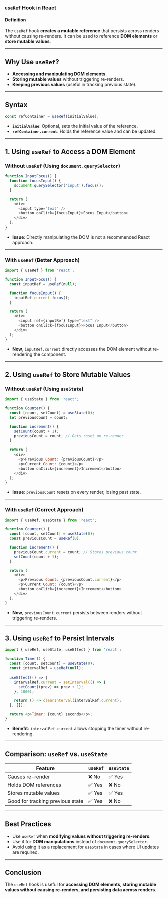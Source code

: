 ### **`useRef` Hook in React**  

#### **Definition**  
The `useRef` hook **creates a mutable reference** that persists across renders without causing re-renders. It can be used to reference **DOM elements** or **store mutable values**.  

---

## **Why Use `useRef`?**  
- **Accessing and manipulating DOM elements**.  
- **Storing mutable values** without triggering re-renders.  
- **Keeping previous values** (useful in tracking previous state).  

---

## **Syntax**  
```javascript
const refContainer = useRef(initialValue);
```
- **`initialValue`**: Optional, sets the initial value of the reference.  
- **`refContainer.current`**: Holds the reference value and can be updated.  

---

## **1. Using `useRef` to Access a DOM Element**  
### **Without `useRef` (Using `document.querySelector`)**  
```javascript
function InputFocus() {
  function focusInput() {
    document.querySelector('input').focus();
  }

  return (
    <div>
      <input type="text" />
      <button onClick={focusInput}>Focus Input</button>
    </div>
  );
}
```
- **Issue**: Directly manipulating the DOM is not a recommended React approach.  

---

### **With `useRef` (Better Approach)**  
```javascript
import { useRef } from 'react';

function InputFocus() {
  const inputRef = useRef(null);

  function focusInput() {
    inputRef.current.focus();
  }

  return (
    <div>
      <input ref={inputRef} type="text" />
      <button onClick={focusInput}>Focus Input</button>
    </div>
  );
}
```
- **Now**, `inputRef.current` directly accesses the DOM element without re-rendering the component.  

---

## **2. Using `useRef` to Store Mutable Values**  
### **Without `useRef` (Using `useState`)**  
```javascript
import { useState } from 'react';

function Counter() {
  const [count, setCount] = useState(0);
  let previousCount = count;

  function increment() {
    setCount(count + 1);
    previousCount = count; // Gets reset on re-render
  }

  return (
    <div>
      <p>Previous Count: {previousCount}</p>
      <p>Current Count: {count}</p>
      <button onClick={increment}>Increment</button>
    </div>
  );
}
```
- **Issue**: `previousCount` resets on every render, losing past state.  

---

### **With `useRef` (Correct Approach)**  
```javascript
import { useRef, useState } from 'react';

function Counter() {
  const [count, setCount] = useState(0);
  const previousCount = useRef(0);

  function increment() {
    previousCount.current = count; // Stores previous count
    setCount(count + 1);
  }

  return (
    <div>
      <p>Previous Count: {previousCount.current}</p>
      <p>Current Count: {count}</p>
      <button onClick={increment}>Increment</button>
    </div>
  );
}
```
- **Now**, `previousCount.current` persists between renders without triggering re-renders.  

---

## **3. Using `useRef` to Persist Intervals**  
```javascript
import { useRef, useState, useEffect } from 'react';

function Timer() {
  const [count, setCount] = useState(0);
  const intervalRef = useRef(null);

  useEffect(() => {
    intervalRef.current = setInterval(() => {
      setCount((prev) => prev + 1);
    }, 1000);

    return () => clearInterval(intervalRef.current);
  }, []);

  return <p>Timer: {count} seconds</p>;
}
```
- **Benefit**: `intervalRef.current` allows stopping the timer without re-rendering.  

---

## **Comparison: `useRef` vs. `useState`**  
| Feature | `useRef` | `useState` |  
|---------|---------|-----------|  
| Causes re-render | ❌ No | ✅ Yes |  
| Holds DOM references | ✅ Yes | ❌ No |  
| Stores mutable values | ✅ Yes | ✅ Yes |  
| Good for tracking previous state | ✅ Yes | ❌ No |  

---

## **Best Practices**  
- Use `useRef` when **modifying values without triggering re-renders**.  
- Use it for **DOM manipulations** instead of `document.querySelector`.  
- Avoid using it as a replacement for `useState` in cases where UI updates are required.  

---

## **Conclusion**  
The `useRef` hook is useful for **accessing DOM elements, storing mutable values without causing re-renders, and persisting data across renders**.